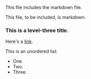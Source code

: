 This file includes the markdown file.

This fiie, to be included, is markdown.

### This is a level-three title.

Here's a [link](http://yahoo.com).

This is an unordered list:
* One.
* Two.
* Three.

